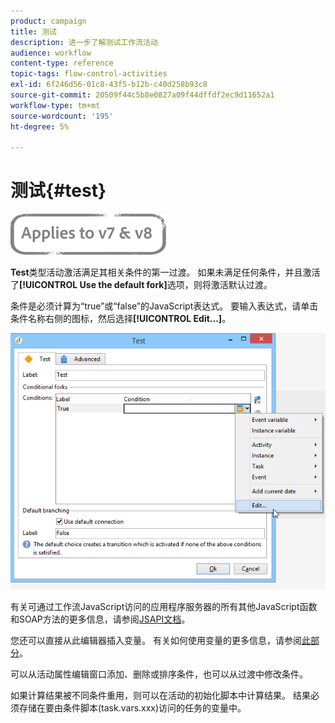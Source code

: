 ```yaml
---
product: campaign
title: 测试
description: 进一步了解测试工作流活动
audience: workflow
content-type: reference
topic-tags: flow-control-activities
exl-id: 6f246d56-01c8-43f5-b12b-c40d258b93c8
source-git-commit: 20509f44c5b8e0827a09f44dffdf2ec9d11652a1
workflow-type: tm+mt
source-wordcount: '195'
ht-degree: 5%

---
```


# 测试{#test}

![](../../assets/common.svg)

**Test**&#x200B;类型活动激活满足其相关条件的第一过渡。 如果未满足任何条件，并且激活了&#x200B;**[!UICONTROL Use the default fork]**&#x200B;选项，则将激活默认过渡。

条件是必须计算为“true”或“false”的JavaScript表达式。 要输入表达式，请单击条件名称右侧的图标，然后选择&#x200B;**[!UICONTROL Edit...]**。

![](assets/edit_test.png)

有关可通过工作流JavaScript访问的应用程序服务器的所有其他JavaScript函数和SOAP方法的更多信息，请参阅[JSAPI文档](https://docs.adobe.com/content/help/en/campaign-classic/technicalresources/api/index.html)。

您还可以直接从此编辑器插入变量。 有关如何使用变量的更多信息，请参阅[此部分](javascript-scripts-and-templates.md#variables)。

可以从活动属性编辑窗口添加、删除或排序条件，也可以从过渡中修改条件。

如果计算结果被不同条件重用，则可以在活动的初始化脚本中计算结果。 结果必须存储在要由条件脚本(task.vars.xxx)访问的任务的变量中。
